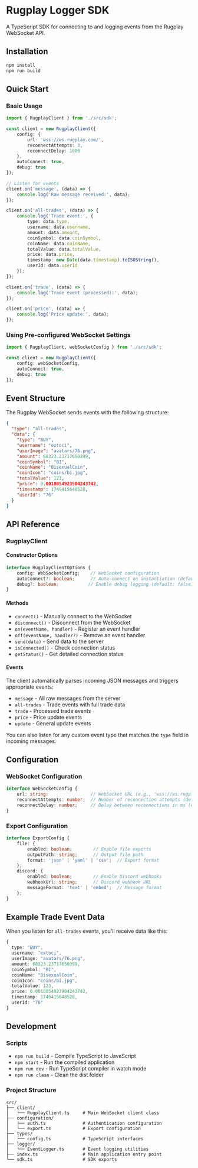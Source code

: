 # Rugplay Logger SDK

A TypeScript SDK for connecting to and logging events from the Rugplay WebSocket API.

## Installation

```bash
npm install
npm run build
```

## Quick Start

### Basic Usage

```typescript
import { RugplayClient } from './src/sdk';

const client = new RugplayClient({
    config: {
        url: 'wss://ws.rugplay.com/',
        reconnectAttempts: 3,
        reconnectDelay: 1000
    },
    autoConnect: true,
    debug: true
});

// Listen for events
client.on('message', (data) => {
    console.log('Raw message received:', data);
});

client.on('all-trades', (data) => {
    console.log('Trade event:', {
        type: data.type,
        username: data.username,
        amount: data.amount,
        coinSymbol: data.coinSymbol,
        coinName: data.coinName,
        totalValue: data.totalValue,
        price: data.price,
        timestamp: new Date(data.timestamp).toISOString(),
        userId: data.userId
    });
});

client.on('trade', (data) => {
    console.log('Trade event (processed):', data);
});

client.on('price', (data) => {
    console.log('Price update:', data);
});
```

### Using Pre-configured WebSocket Settings

```typescript
import { RugplayClient, webSocketConfig } from './src/sdk';

const client = new RugplayClient({
    config: webSocketConfig,
    autoConnect: true,
    debug: true
});
```

## Event Structure

The Rugplay WebSocket sends events with the following structure:

```json
{
  "type": "all-trades",
  "data": {
    "type": "BUY",
    "username": "extoci",
    "userImage": "avatars/76.png",
    "amount": 68323.23717650399,
    "coinSymbol": "BI",
    "coinName": "BisexualCoin",
    "coinIcon": "coins/bi.jpg",
    "totalValue": 123,
    "price": 0.0018054923904243742,
    "timestamp": 1749415648528,
    "userId": "76"
  }
}
```

## API Reference

### RugplayClient

#### Constructor Options

```typescript
interface RugplayClientOptions {
    config: WebSocketConfig;    // WebSocket configuration
    autoConnect?: boolean;      // Auto-connect on instantiation (default: true)
    debug?: boolean;           // Enable debug logging (default: false)
}
```

#### Methods

- `connect()` - Manually connect to the WebSocket
- `disconnect()` - Disconnect from the WebSocket
- `on(eventName, handler)` - Register an event handler
- `off(eventName, handler?)` - Remove an event handler
- `send(data)` - Send data to the server
- `isConnected()` - Check connection status
- `getStatus()` - Get detailed connection status

#### Events

The client automatically parses incoming JSON messages and triggers appropriate events:

- `message` - All raw messages from the server
- `all-trades` - Trade events with full trade data
- `trade` - Processed trade events
- `price` - Price update events
- `update` - General update events

You can also listen for any custom event type that matches the `type` field in incoming messages.

## Configuration

### WebSocket Configuration

```typescript
interface WebSocketConfig {
    url: string;                // WebSocket URL (e.g., 'wss://ws.rugplay.com/')
    reconnectAttempts: number;  // Number of reconnection attempts (default: 3)
    reconnectDelay: number;     // Delay between reconnections in ms (default: 1000)
}
```

### Export Configuration

```typescript
interface ExportConfig {
    file: {
        enabled: boolean;        // Enable file exports
        outputPath: string;      // Output file path
        format: 'json' | 'yaml' | 'csv';  // Export format
    };
    discord: {
        enabled: boolean;        // Enable Discord webhooks
        webhookUrl: string;      // Discord webhook URL
        messageFormat: 'text' | 'embed';  // Message format
    };
}
```

## Example Trade Event Data

When you listen for `all-trades` events, you'll receive data like this:

```typescript
{
  type: "BUY",
  username: "extoci",
  userImage: "avatars/76.png",
  amount: 68323.23717650399,
  coinSymbol: "BI",
  coinName: "BisexualCoin",
  coinIcon: "coins/bi.jpg",
  totalValue: 123,
  price: 0.0018054923904243742,
  timestamp: 1749415648528,
  userId: "76"
}
```

## Development

### Scripts

- `npm run build` - Compile TypeScript to JavaScript
- `npm start` - Run the compiled application
- `npm run dev` - Run TypeScript compiler in watch mode
- `npm run clean` - Clean the dist folder

### Project Structure

```
src/
├── client/
│   └── RugplayClient.ts     # Main WebSocket client class
├── configuration/
│   ├── auth.ts              # Authentication configuration
│   └── export.ts            # Export configuration
├── types/
│   └── config.ts            # TypeScript interfaces
├── logger/
│   └── EventLogger.ts       # Event logging utilities
├── index.ts                 # Main application entry point
└── sdk.ts                   # SDK exports
```
